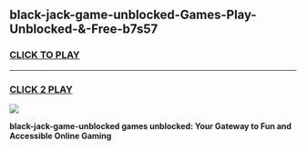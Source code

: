 
## black-jack-game-unblocked-Games-Play-Unblocked-&-Free-b7s57
<h3>
<a href="https://premium76.site?title=black-jack-game-unblocked&ref=24A">CLICK TO PLAY</a></h3>
<hr>

<h3>
<a href="https://premium76.site?title=black-jack-game-unblocked&ref=24A">CLICK 2 PLAY</a>
  
</h3>

<a href="https://premium76.site?title=black-jack-game-unblocked&ref=24A"><img src="https://clearcache.store/games.png"></a>


**black-jack-game-unblocked games unblocked: Your Gateway to Fun and Accessible Online Gaming**
